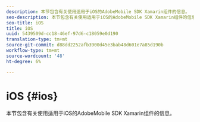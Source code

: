 ```yaml
---
description: 本节包含有关使用适用于iOS的AdobeMobile SDK Xamarin组件的信息。
seo-description: 本节包含有关使用适用于iOS的AdobeMobile SDK Xamarin组件的信息。
seo-title: iOS
title: iOS
uuid: 5439509d-cc18-46ef-97d6-c18059e0d190
translation-type: tm+mt
source-git-commit: d88dd2252afb3900d45e3bab48d601e7a85d190b
workflow-type: tm+mt
source-wordcount: '48'
ht-degree: 6%

---
```



# iOS {#ios}

本节包含有关使用适用于iOS的AdobeMobile SDK Xamarin组件的信息。

